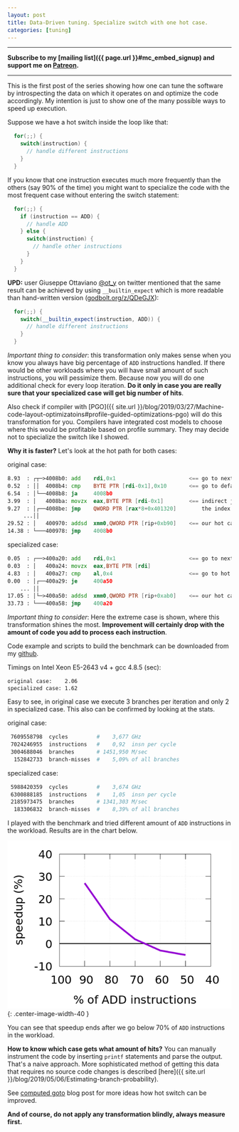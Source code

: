 ```yaml
---
layout: post
title: Data-Driven tuning. Specialize switch with one hot case.
categories: [tuning]
---
```


------
**Subscribe to my [mailing list]({{ page.url }}#mc_embed_signup) and support me on [Patreon](https://www.patreon.com/dendibakh).**

------

This is the first post of the series showing how one can tune the software by introspecting the data on which it operates on and optimize the code accordingly. My intention is just to show one of the many possible ways to speed up execution.

Suppose we have a hot switch inside the loop like that:
```cpp
  for(;;) {
    switch(instruction) {
      // handle different instructions
    }
  }
```

If you know that one instruction executes much more frequently than the others (say 90% of the time) you might want to specialize the code with the most frequent case without entering the switch statement:

```cpp
  for(;;) {
    if (instruction == ADD) {
      // handle ADD
    } else {
      switch(instruction) {
        // handle other instructions
      }
    }
  }
```

**UPD:** user Giuseppe Ottaviano [@ot_y](https://twitter.com/ot_y) on twitter mentioned that the same result can be achieved by using `__builtin_expect` which is more readable than hand-written version ([godbolt.org/z/QDeGJX](https://godbolt.org/z/QDeGJX)):

```cpp
  for(;;) {
    switch(__builtin_expect(instruction, ADD)) {
      // handle different instructions
    }
  }
```

*Important thing to consider*: this transformation only makes sense when you know you always have big percentage of `ADD` instructions handled. If there would be other workloads where you will have small amount of such instructions, you will pessimize them. Because now you will do one additional check for every loop iteration. **Do it only in case you are really sure that your specialized case will get big number of hits**.

Also check if compiler with [PGO]({{ site.url }}/blog/2019/03/27/Machine-code-layout-optimizatoins#profile-guided-optimizations-pgo) will do this transformation for you. Compilers have integrated cost models to choose where this would be profitable based on profile summary. They may decide not to specialize the switch like I showed.

**Why it is faster?** Let's look at the hot path for both cases:

original case:
```asm
8.93  : ┌┬─>4008b0: add    rdi,0x1                       <== go to next symbol
0.52  : ││  4008b4: cmp    BYTE PTR [rdi-0x1],0x10       <== go to default case?
6.54  : │└──4008b8: ja     4008b0 
3.99  : │   4008ba: movzx  eax,BYTE PTR [rdi-0x1]        <== indirect jump through
9.27  : │┌──4008be: jmp    QWORD PTR [rax*8+0x401320]        the index in the table
     ...││
29.52 : │   400970: addsd  xmm0,QWORD PTR [rip+0xb90]    <== our hot case
14.38 : └───400978: jmp    4008b0 
```

specialized case:
```asm
0.05  : ┌──>400a20: add    rdi,0x1                       <== go to next symbol
0.03  : │   400a24: movzx  eax,BYTE PTR [rdi]
4.83  : │   400a27: cmp    al,0x4                        <== go to hot case?
0.00  : │┌──400a29: je     400a50
    ... ││
17.05 : │└─>400a50: addsd  xmm0,QWORD PTR [rip+0xab0]    <== our hot case
33.73 : └───400a58: jmp    400a20 
```

*Important thing to consider*: Here the extreme case is shown, where this transformation shines the most. **Improvement will certainly drop with the amount of code you add to process each instruction**.

Code example and scripts to build the benchmark can be downloaded from my [github](https://github.com/dendibakh/dendibakh.github.io/tree/master/_posts/code/DataDriven/spec-switch).

Timings on Intel Xeon E5-2643 v4 + gcc 4.8.5 (sec):

```
original case:    2.06
specialized case: 1.62
```

Easy to see, in original case we execute 3 branches per iteration and only 2 in specialized case. This also can be confirmed by looking at the stats.

original case:
```bash
 7609558798  cycles         #    3,677 GHz
 7024246955  instructions   #    0,92  insn per cycle
 3004688046  branches       # 1451,950 M/sec
  152842733  branch-misses  #    5,09% of all branches
```

specialized case:
```bash
 5988420359  cycles         #    3,674 GHz
 6300888185  instructions   #    1,05  insn per cycle
 2185973475  branches       # 1341,303 M/sec
  183306832  branch-misses  #    8,39% of all branches
```

I played with the benchmark and tried different amount of `ADD` instructions in the workload. Results are in the chart below.

![](/img/posts/DataDriven/specialized-switch.png){: .center-image-width-40 }

You can see that speedup ends after we go below 70% of `ADD` instructions in the workload.

**How to know which case gets what amount of hits?** You can manually instrument the code by inserting `printf` statements and parse the output. That's a naive approach. More sophisticated method of getting this data that requires no source code changes is described [here]({{ site.url }}/blog/2019/05/06/Estimating-branch-probability).

See [computed goto](https://eli.thegreenplace.net/2012/07/12/computed-goto-for-efficient-dispatch-tables) blog post for more ideas how hot switch can be improved.

**And of course, do not apply any transformation blindly, always measure first.**
